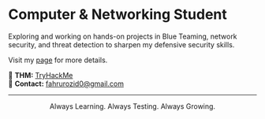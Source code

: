 <h1 align="">
   Computer & Networking Student
</h1>

Exploring and working on hands-on projects in Blue Teaming, network security, and threat detection to sharpen my defensive security skills.

Visit my [page](https://fahruzid.pages.dev/) for more details.

🔗 **THM:** [TryHackMe](https://tryhackme.com/p/fahrurozid0)  
📧 **Contact:** fahrurozid0@gmail.com  

---
<p align="center">
   Always Learning. Always Testing. Always Growing.
</p>

